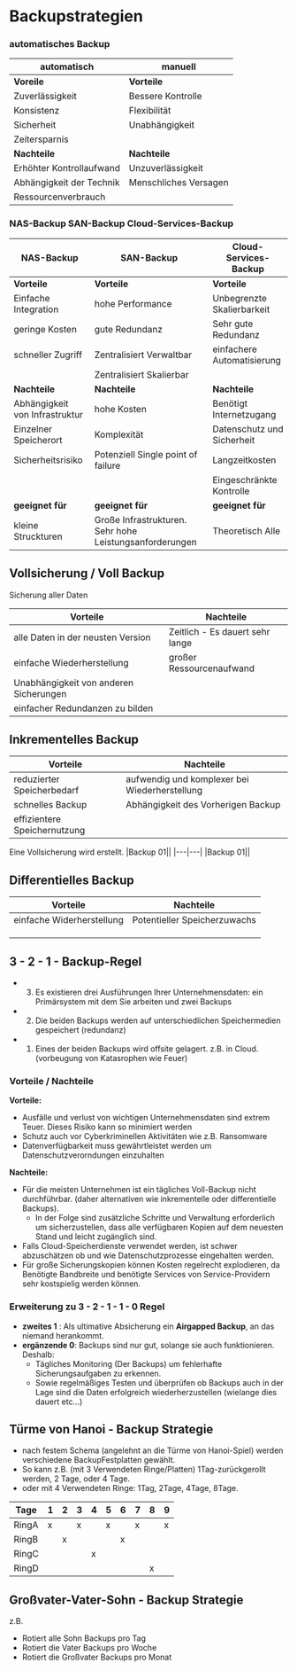 # Backupstrategien

### automatisches Backup




|automatisch|manuell|
|---|---|
|**Voreile**|**Vorteile**|
|Zuverlässigkeit|Bessere Kontrolle|
|Konsistenz|Flexibilität|
|Sicherheit|Unabhängigkeit|
|Zeitersparnis||
|**Nachteile**|**Nachteile**|
|Erhöhter Kontrollaufwand|Unzuverlässigkeit|
|Abhängigkeit der Technik|Menschliches Versagen|
|Ressourcenverbrauch||




### NAS-Backup SAN-Backup Cloud-Services-Backup




|**NAS-Backup**|**SAN-Backup**|**Cloud-Services-Backup**|
|---|---|---|
|**Vorteile**|**Vorteile**|**Vorteile**|
|Einfache Integration|hohe Performance|Unbegrenzte Skalierbarkeit|
|geringe Kosten|gute Redundanz|Sehr gute Redundanz|
|schneller Zugriff|Zentralisiert Verwaltbar|einfachere Automatisierung|
||Zentralisiert Skalierbar||
|**Nachteile**|**Nachteile**|**Nachteile**|
|Abhängigkeit von Infrastruktur|hohe Kosten|Benötigt Internetzugang|
|Einzelner Speicherort|Komplexität|Datenschutz und Sicherheit|
|Sicherheitsrisiko|Potenziell Single point of failure|Langzeitkosten|
|||Eingeschränkte Kontrolle|
|**geeignet für**|**geeignet für**|**geeignet für**|
|kleine Struckturen|Große Infrastrukturen. Sehr hohe Leistungsanforderungen|Theoretisch Alle|





## Vollsicherung / Voll Backup
Sicherung aller Daten




|Vorteile|Nachteile|
|---|---|
|alle Daten in der neusten Version|Zeitlich - Es dauert sehr lange|
|einfache Wiederherstellung|großer Ressourcenaufwand|
|Unabhängigkeit von anderen Sicherungen||
|einfacher Redundanzen zu bilden||




## Inkrementelles Backup

|Vorteile|Nachteile|
|---|---|
|reduzierter Speicherbedarf|aufwendig und komplexer bei Wiederherstellung|
|schnelles Backup|Abhängigkeit des Vorherigen Backup|
|effizientere Speichernutzung||




Eine Vollsicherung wird erstellt.
|Backup 01||
|---|---|
|Backup 01||

## Differentielles Backup




|Vorteile|Nachteile|
|---|---|
|einfache Widerherstellung|Potentieller Speicherzuwachs|
|||
|||
|||


## 3 - 2 - 1 - Backup-Regel
- 3. Es existieren drei Ausführungen Ihrer Unternehmensdaten: ein Primärsystem mit dem Sie arbeiten und zwei Backups
- 2. Die beiden Backups werden auf unterschiedlichen Speichermedien gespeichert (redundanz)
- 1. Eines der beiden Backups wird offsite gelagert. z.B. in Cloud. (vorbeugung von Katasrophen wie Feuer)
### Vorteile / Nachteile
**Vorteile:**

- Ausfälle und verlust von wichtigen Unternehmensdaten sind extrem Teuer. Dieses Risiko kann so minimiert werden
- Schutz auch vor Cyberkriminellen Aktivitäten wie z.B. Ransomware
- Datenverfügbarkeit muss gewährtleistet werden um Datenschutzverorndungen einzuhalten

**Nachteile:**

- Für die meisten Unternehmen ist ein tägliches Voll-Backup nicht durchführbar. (daher alternativen wie inkrementelle oder differentielle Backups).
    - In der Folge sind zusätzliche Schritte und Verwaltung erforderlich um sicherzustellen, dass alle verfügbaren Kopien auf dem neuesten Stand und leicht zugänglich sind.
- Falls Cloud-Speicherdienste verwendet werden, ist schwer abzuschätzen ob und wie Datenschutzprozesse eingehalten werden.
- Für große Sicherungskopien können Kosten regelrecht explodieren, da Benötigte Bandbreite und benötigte Services von Service-Providern sehr kostspielig werden können.

### Erweiterung zu 3 - 2 - 1 - 1 - 0 Regel
- **zweites 1** : Als ultimative Absicherung ein **Airgapped Backup**, an das niemand herankommt. 
- **ergänzende 0**: Backups sind nur gut, solange sie auch funktionieren. Deshalb:   
    - Tägliches Monitoring (Der Backups) um fehlerhafte Sicherungsaufgaben zu erkennen. 
    - Sowie regelmäßiges Testen und überprüfen ob Backups auch in der Lage sind die Daten erfolgreich wiederherzustellen (wielange dies dauert etc...)

## Türme von Hanoi - Backup Strategie
- nach festem Schema (angelehnt an die Türme von Hanoi-Spiel) werden verschiedene BackupFestplatten gewählt.
- So kann z.B. (mit 3 Verwendeten Ringe/Platten) 1Tag-zurückgerollt werden, 2 Tage, oder 4 Tage.
- oder mit 4 Verwendeten Ringe: 1Tag, 2Tage, 4Tage, 8Tage.

|Tage |1| 2 | 3 | 4 | 5 | 6 | 7 | 8 | 9 |
|---|---|---|---|---|---|---|---|---|---|
|RingA|x|   | x |   | x |   | x |   | x |
|RingB| | x |   |   |   | x |   |   |   |
|RingC| |   |   | x |   |   |   |   |   |
|RingD| |   |   |   |   |   |   | x |   |

## Großvater-Vater-Sohn - Backup Strategie
z.B. 

- Rotiert alle Sohn Backups pro Tag
- Rotiert die Vater Backups pro Woche
- Rotiert die Großvater Backups pro Monat